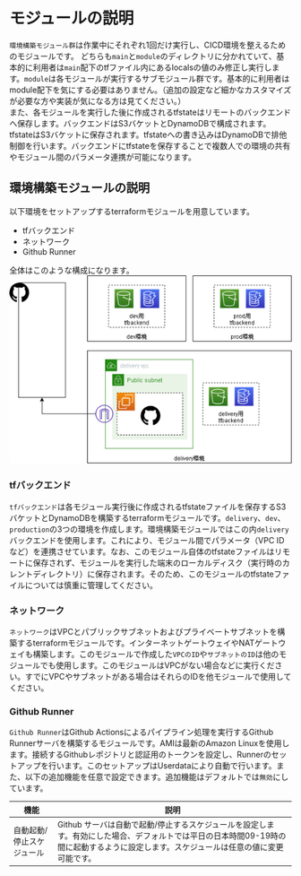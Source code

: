 
# モジュールの説明
`環境構築モジュール群`は作業中にそれぞれ1回だけ実行し、CICD環境を整えるためのモジュールです。 
どちらも`main`と`module`のディレクトリに分かれていて、基本的に利用者は`main`配下のtfファイル内にあるlocalsの値のみ修正し実行します。`module`は各モジュールが実行するサブモジュール群です。基本的に利用者はmodule配下を気にする必要はありません。（追加の設定など細かなカスタマイズが必要な方や実装が気になる方は見てください。）  
また、各モジュールを実行した後に作成されるtfstateはリモートのバックエンドへ保存します。バックエンドはS3バケットとDynamoDBで構成されます。tfstateはS3バケットに保存されます。tfstateへの書き込みはDynamoDBで排他制御を行います。バックエンドにtfstateを保存することで複数人での環境の共有やモジュール間のパラメータ連携が可能になります。  

## 環境構築モジュールの説明

以下環境をセットアップするterraformモジュールを用意しています。

- tfバックエンド
- ネットワーク
- Github Runner

全体はこのような構成になります。  
![全体図](../images/use-runner.png)  

### tfバックエンド

`tfバックエンド`は各モジュール実行後に作成されるtfstateファイルを保存するS3バケットとDynamoDBを構築するterraformモジュールです。`delivery`、`dev`、`production`の3つの環境を作成します。環境構築モジュールではこの内`delivery`バックエンドを使用します。これにより、モジュール間でパラメータ（VPC IDなど）を連携させています。なお、このモジュール自体のtfstateファイルはリモートに保存されず、モジュールを実行した端末のローカルディスク（実行時のカレントディレクトリ）に保存されます。そのため、このモジュールのtfstateファイルについては慎重に管理してください。

### ネットワーク

`ネットワーク`はVPCとパブリックサブネットおよびプライベートサブネットを構築するterraformモジュールです。インターネットゲートウェイやNATゲートウェイも構築します。このモジュールで作成した`VPCのID`や`サブネットのID`は他のモジュールでも使用します。このモジュールはVPCがない場合などに実行ください。すでにVPCやサブネットがある場合はそれらのIDを他モジュールで使用してください。

### Github Runner

`Github Runner`はGithub Actionsによるパイプライン処理を実行するGithub Runnerサーバを構築するモジュールです。AMIは最新のAmazon Linuxを使用します。接続するGithubレポジトリと認証用のトークンを設定し、Runnerのセットアップを行います。このセットアップはUserdataにより自動で行います。また、以下の追加機能を任意で設定できます。追加機能はデフォルトでは`無効`にしています。

|機能|説明|
|-|-|
|自動起動/停止スケジュール|Github サーバは自動で起動/停止するスケジュールを設定します。有効にした場合、デフォルトでは平日の日本時間09-19時の間に起動するように設定します。スケジュールは任意の値に変更可能です。|

